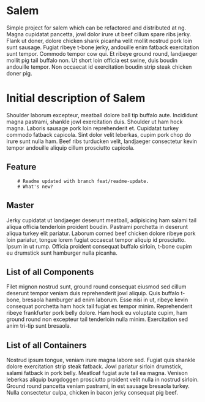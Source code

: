 # Salem

Simple project for salem which can be refactored and distributed at ng.
Magna cupidatat pancetta, jowl dolor irure ut beef cillum spare ribs jerky. Flank ut doner, dolore chicken shank picanha velit mollit nostrud pork loin sunt sausage. Fugiat ribeye t-bone jerky, andouille enim fatback exercitation sunt tempor. Commodo tempor cow qui. Et ribeye ground round, landjaeger mollit pig tail buffalo non. Ut short loin officia est swine, duis boudin andouille tempor. Non occaecat id exercitation boudin strip steak chicken doner pig.

# Initial description of Salem

Shoulder laborum excepteur, meatball dolore ball tip buffalo aute. Incididunt magna pastrami, shankle jowl exercitation duis. Shoulder ut ham hock magna. Laboris sausage pork loin reprehenderit et. Cupidatat turkey commodo fatback capicola. Sint dolor velit leberkas, cupim pork chop do irure sunt nulla ham. Beef ribs turducken velit, landjaeger consectetur kevin tempor andouille aliquip cillum prosciutto capicola.

## Feature

        # Readme updated with branch feat/readme-update.
        # What's new?

## Master

Jerky cupidatat ut landjaeger deserunt meatball, adipisicing ham salami tail aliqua officia tenderloin proident boudin. Pastrami porchetta in deserunt aliqua turkey elit pariatur. Laborum corned beef chicken dolore ribeye pork loin pariatur, tongue lorem fugiat occaecat tempor aliquip id prosciutto. Ipsum in ut rump. Officia proident consequat buffalo sirloin, t-bone cupim eu drumstick sunt hamburger nulla picanha.

## List of all Components

Filet mignon nostrud sunt, ground round consequat eiusmod sed cillum deserunt tempor veniam duis reprehenderit jowl aliquip. Quis buffalo t-bone, bresaola hamburger ad enim laborum. Esse nisi in ut, ribeye kevin consequat porchetta ham hock tail fugiat ex tempor minim. Reprehenderit ribeye frankfurter pork belly dolore. Ham hock eu voluptate cupim, ham ground round non excepteur tail tenderloin nulla minim. Exercitation sed anim tri-tip sunt bresaola.

## List of all Containers

Nostrud ipsum tongue, veniam irure magna labore sed. Fugiat quis shankle dolore exercitation strip steak fatback. Jowl pariatur sirloin drumstick, salami fatback in pork belly. Meatloaf fugiat aute tail ea magna. Venison leberkas aliquip burgdoggen prosciutto proident velit nulla in nostrud sirloin. Ground round pancetta veniam pastrami, in est sausage bresaola turkey. Nulla consectetur culpa, chicken in bacon jerky consequat pig beef.
